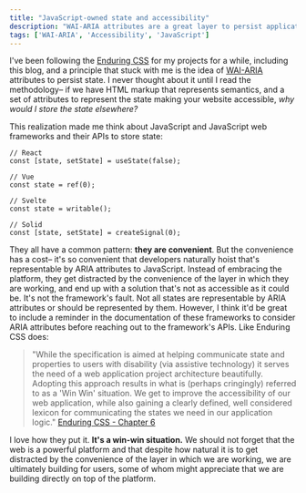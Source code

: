 ```yaml
---
title: "JavaScript-owned state and accessibility"
description: "WAI-ARIA attributes are a great layer to persist application state and make the website accessible. However, the convenience of JavaScript APIs to store state makes them store all the state in JavaScript, making the websites less accessible."
tags: ['WAI-ARIA', 'Accessibility', 'JavaScript']
---
```


I've been following the [Enduring CSS](https://ecss.benfrain.com/) for my projects for a while,
including this blog,
and a principle that stuck with me is the idea of [WAI-ARIA](https://www.w3.org/TR/wai-aria/) attributes to persist state.
I never thought about it until I read the methodology–
if we have HTML markup that represents semantics,
and a set of attributes to represent the state making your website accessible,
*why would I store the state elsewhere?*

This realization made me think about JavaScript and JavaScript web frameworks and their APIs to store state:

```language-js
// React
const [state, setState] = useState(false);

// Vue
const state = ref(0);

// Svelte
const state = writable();

// Solid
const [state, setState] = createSignal(0);
```

They all have a common pattern: **they are convenient**.
But the convenience has a cost–
it's so convenient that developers naturally hoist that's representable by ARIA attributes to JavaScript.
Instead of embracing the platform,
they get distracted by the convenience of the layer in which they are working,
and end up with a solution that's not as accessible as it could be.
It's not the framework's fault.
Not all states are representable by ARIA attributes or should be represented by them.
However,
I think it'd be great to include a reminder in the documentation of these frameworks to consider ARIA attributes before reaching out to the framework's APIs.
Like Enduring CSS does:

> "While the specification is aimed at helping communicate state and properties to users with disability (via assistive technology) it serves the need of a web application project architecture beautifully. Adopting this approach results in what is (perhaps cringingly) referred to as a 'Win Win' situation. We get to improve the accessibility of our web application, while also gaining a clearly defined, well considered lexicon for communicating the states we need in our application logic." [Enduring CSS - Chapter 6](https://ecss.benfrain.com/chapter6.html)

I love how they put it. **It's a win-win situation.**
We should not forget that the web is a powerful platform and that despite how natural it is to get distracted by the convenience of the layer in which we are working,
we are ultimately building for users, some of whom might appreciate that we are building directly on top of the platform.
